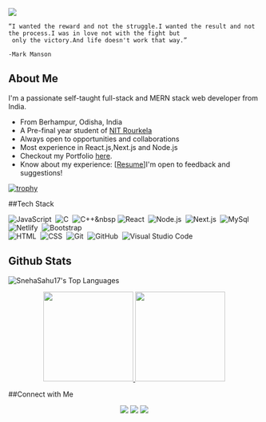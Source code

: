 ![](https://komarev.com/ghpvc/?username=SnehaSahu17)
```
“I wanted the reward and not the struggle.I wanted the result and not the process.I was in love not with the fight but 
 only the victory.And life doesn't work that way.”
                                                                                                          -Mark Manson
 ```   
## About Me

I'm a passionate self-taught full-stack and MERN stack web developer from India.

- From Berhampur, Odisha, India
- A Pre-final year student of [NIT Rourkela](https://nitrkl.ac.in)
- Always open to opportunities and collaborations
- Most experience in React.js,Next.js and Node.js
- Checkout my Portfolio <a href="https://sneha-sahu.vercel.app/">here</a>.
- Know about my experience: [[Resume](https://drive.google.com/file/d/1QiskGwheiaTQMVBSNybfyL5Q6NHXbQy3/view?usp=sharing)]I'm open to feedback and suggestions!

[![trophy](https://github-profile-trophy.vercel.app/?username=SnehaSahu17)](https://github.com/ryo-ma/github-profile-trophy)

##Tech Stack 

![JavaScript](https://img.shields.io/badge/-JavaScript-05122A?style=flat&logo=javascript)&nbsp;
![C](https://img.shields.io/badge/-C-05122A?style=flat&logo=C&logoColor=A8B9CC)&nbsp;
![C++](https://img.shields.io/badge/-C++-05122A?style=flat&logo=C%2B%2B&logoColor=00599C)&nbsp
![React](https://img.shields.io/badge/-React-05122A?style=flat&logo=react)&nbsp;
![Node.js](https://img.shields.io/badge/-Node.js-05122A?style=flat&logo=node.js)&nbsp;
![Next.js](https://img.shields.io/badge/-Next.js-05122A?style=flat&logo=nextdotjs)&nbsp;
![MySql](https://img.shields.io/badge/-MySql-05122A?style=flat&logo=mysql)&nbsp;
![Netlify](https://img.shields.io/badge/-Netlify-05122A?style=flat&logo=netlify)&nbsp;
![Bootstrap](https://img.shields.io/badge/-Bootstrap-05122A?style=flat&logo=bootstrap&logoColor=563D7C)\
![HTML](https://img.shields.io/badge/-HTML-05122A?style=flat&logo=HTML5)&nbsp;
![CSS](https://img.shields.io/badge/-CSS-05122A?style=flat&logo=CSS3&logoColor=1572B6)&nbsp;
![Git](https://img.shields.io/badge/-Git-05122A?style=flat&logo=git)&nbsp;
![GitHub](https://img.shields.io/badge/-GitHub-05122A?style=flat&logo=github)&nbsp;
![Visual Studio Code](https://img.shields.io/badge/-Visual%20Studio%20Code-05122A?style=flat&logo=visual-studio-code&logoColor=007ACC)&nbsp;

## Github Stats

![SnehaSahu17's Top Languages](https://github-readme-stats.vercel.app/api/top-langs/?username=SnehaSahu17&theme=nord&show_icons=true&hide_border=true&layout=compact)
<p align="center">
<a href="https://github.com/SnehaSahu17">
  <img height="180em" src="https://github-readme-streak-stats.herokuapp.com/?user=SnehaSahu17&theme=nord&hide_border=true"/>
  <img height="180em" src="https://github-readme-stats.vercel.app/api?username=SnehaSahu17&theme=nord&show_icons=true&hide_border=true&count_private=true"/>
</a>
</p>


##Connect with Me

<p align="center">
<a href="https://sneha-sahu.vercel.app/"><img src="https://img.shields.io/badge/-snehasahu.tech-3423A6?style=flat&logo=Google-Chrome&logoColor=white"/></a>
<a href="https://www.linkedin.com/in/sneha-sahu-7117691b7/"><img src="https://img.shields.io/badge/-Sneha%20Sahu-0077B5?style=flat&logo=Linkedin&logoColor=white"/></a>
<a href="mailto:s.sneha1712@gmail.com"><img src="https://img.shields.io/badge/- s.sneha1712@gmail.com-D14836?style=flat&logo=Gmail&logoColor=white"/></a>
</p>
